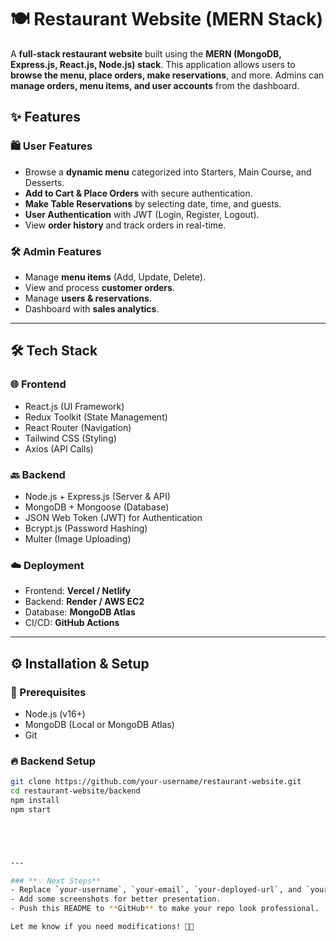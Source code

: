 
# 🍽️ Restaurant Website (MERN Stack)

A **full-stack restaurant website** built using the **MERN (MongoDB, Express.js, React.js, Node.js) stack**. This application allows users to **browse the menu, place orders, make reservations**, and more. Admins can **manage orders, menu items, and user accounts** from the dashboard.



## ✨ Features

### 🛍️ **User Features**
- Browse a **dynamic menu** categorized into Starters, Main Course, and Desserts.
- **Add to Cart & Place Orders** with secure authentication.
- **Make Table Reservations** by selecting date, time, and guests.
- **User Authentication** with JWT (Login, Register, Logout).
- View **order history** and track orders in real-time.

### 🛠️ **Admin Features**
- Manage **menu items** (Add, Update, Delete).
- View and process **customer orders**.
- Manage **users & reservations**.
- Dashboard with **sales analytics**.

---

## 🛠️ Tech Stack

### 🌐 **Frontend**
- React.js (UI Framework)
- Redux Toolkit (State Management)
- React Router (Navigation)
- Tailwind CSS (Styling)
- Axios (API Calls)

### 🔙 **Backend**
- Node.js + Express.js (Server & API)
- MongoDB + Mongoose (Database)
- JSON Web Token (JWT) for Authentication
- Bcrypt.js (Password Hashing)
- Multer (Image Uploading)

### ☁️ **Deployment**
- Frontend: **Vercel / Netlify**
- Backend: **Render / AWS EC2**
- Database: **MongoDB Atlas**
- CI/CD: **GitHub Actions**

---

## ⚙️ Installation & Setup

### 📌 Prerequisites
- Node.js (v16+)
- MongoDB (Local or MongoDB Atlas)
- Git

### 🔥 Backend Setup
```sh
git clone https://github.com/your-username/restaurant-website.git
cd restaurant-website/backend
npm install
npm start





---

### **💡 Next Steps**
- Replace `your-username`, `your-email`, `your-deployed-url`, and `your-profile` with actual details.  
- Add some screenshots for better presentation.  
- Push this README to **GitHub** to make your repo look professional.  

Let me know if you need modifications! 🚀🔥

